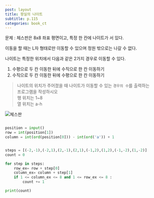 ```yaml
---
post: layout
title: 왕실의 나이트
subtitle: p.115
categories: book_ct
---
```


문제 : 체스판은 8x8 좌표 평면이고, 특정 한 칸에 나이트가 서 있다.

이동을 할 때는 L자 형태로만 이동할 수 있으며 정원 밖으로는 나갈 수 없다.

나이트는 특정한 위치에서 다음과 같은 2가지 경우로 이동할 수 있다.



1. 수평으로 두 칸 이동한 뒤에 수직으로 한 칸 이동하기
2. 수직으로 두 칸 이동한 뒤에 수평으로 한 칸 이동하기


> 나이트의 위치가 주어졌을 때 나이트가 이동할 수 있는 `경우의 수`를 출력하는<br>
> 프로그램을 작성하시오<br>
> 행 위치는 1~8 <br>
> 열 위치는 a-h

![체스판](https://media.vlpt.us/images/uhan2/post/9bcfdbbb-1df4-4d56-8cd4-1459904b7ab7/image.png)


```python

position = input()   
row = int(position[1])
column = int(ord(position[0])) - int(ord('a')) + 1


steps = [(-2,-1),(-2,1),(2,-1),(2,1),(-1,2),(1,2),(-1,-2),(1,-2)]
count = 0

for step in steps:
    row_ex= row + step[0]
    column_ex= column + step[1]
    if 1 <= column_ex <= 8 and 1 <= row_ex <= 8 :
        count += 1

print(count)

```